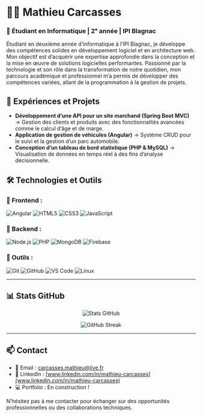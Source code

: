 # 👨‍💻 Mathieu Carcasses

### 🏫 Étudiant en Informatique | 2ᵉ année | IPI Blagnac

Étudiant en deuxième année d’informatique à l’IPI Blagnac, je développe des compétences solides en développement logiciel et en architecture web. Mon objectif est d’acquérir une expertise approfondie dans la conception et la mise en œuvre de solutions logicielles performantes. Passionné par la technologie et son rôle dans la transformation de notre quotidien, mon parcours académique et professionnel m’a permis de développer des compétences variées, allant de la programmation à la gestion de projets.


## 📌 Expériences et Projets
- **Développement d’une API pour un site marchand (Spring Boot MVC)** → Gestion des clients et produits avec des fonctionnalités avancées comme le calcul d’âge et de marge.
- **Application de gestion de véhicules (Angular)** → Système CRUD pour le suivi et la gestion d’un parc automobile.
- **Conception d’un tableau de bord statistique (PHP & MySQL)** → Visualisation de données en temps réel à des fins d’analyse décisionnelle.

## 🛠️ Technologies et Outils

### 🔹 Frontend :
![Angular](https://img.shields.io/badge/Angular-DD0031?style=for-the-badge&logo=angular&logoColor=white)
![HTML5](https://img.shields.io/badge/HTML5-E34F26?style=for-the-badge&logo=html5&logoColor=white)
![CSS3](https://img.shields.io/badge/CSS3-1572B6?style=for-the-badge&logo=css3&logoColor=white)
![JavaScript](https://img.shields.io/badge/JavaScript-F7DF1E?style=for-the-badge&logo=javascript&logoColor=black)

### 🔹 Backend :
![Node.js](https://img.shields.io/badge/Node.js-339933?style=for-the-badge&logo=nodedotjs&logoColor=white)
![PHP](https://img.shields.io/badge/Php.js-000000?style=for-the-badge&logo=php&logoColor=white)
![MongoDB](https://img.shields.io/badge/MongoDB-47A248?style=for-the-badge&logo=mongodb&logoColor=white)
![Firebase](https://img.shields.io/badge/Firebase-FFCA28?style=for-the-badge&logo=firebase&logoColor=black)

### 🔹 Outils :
![Git](https://img.shields.io/badge/Git-F05032?style=for-the-badge&logo=git&logoColor=white)
![GitHub](https://img.shields.io/badge/GitHub-181717?style=for-the-badge&logo=github&logoColor=white)
![VS Code](https://img.shields.io/badge/VS%20Code-007ACC?style=for-the-badge&logo=visual-studio-code&logoColor=white)
![Linux](https://img.shields.io/badge/Linux-FCC624?style=for-the-badge&logo=linux&logoColor=black)

---

## 📊 Stats GitHub

<p align="center">
  <img src="https://github-readme-stats.vercel.app/api?username=mathieucrcs&show_icons=true&theme=radical" alt="Stats GitHub" />
</p>

<p align="center">
  <img src="https://github-readme-streak-stats.herokuapp.com/?user=mathieucrcs&theme=radical" alt="GitHub Streak" />
</p>

---

## 📫 Contact
- 📧 Email : [carcasses.mathieu@live.fr](mailto:carcasses.mathieu@live.fr)
- 🔗 LinkedIn : [www.linkedin.com/in/mathieu-carcasses](www.linkedin.com/in/mathieu-carcasses)
- 💻 Portfolio : En construction !

N’hésitez pas à me contacter pour échanger sur des opportunités professionnelles ou des collaborations techniques.

